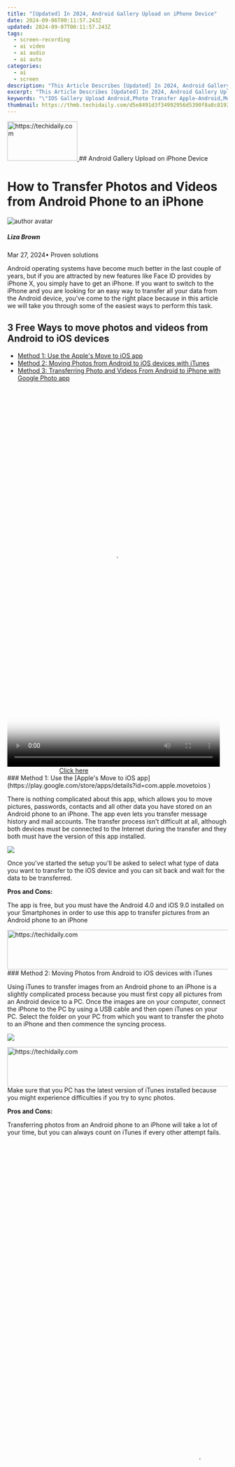 ```yaml
---
title: "[Updated] In 2024, Android Gallery Upload on iPhone Device"
date: 2024-09-06T00:11:57.243Z
updated: 2024-09-07T00:11:57.243Z
tags: 
  - screen-recording
  - ai video
  - ai audio
  - ai auto
categories: 
  - ai
  - screen
description: "This Article Describes [Updated] In 2024, Android Gallery Upload on iPhone Device"
excerpt: "This Article Describes [Updated] In 2024, Android Gallery Upload on iPhone Device"
keywords: "\"IOS Gallery Upload Android,Photo Transfer Apple-Android,Mobile Image Sharing Apps,Cross-Platform Photo Upload,IPhone to Android Gallery,Shared Images Between Devices,Android Device Image Transfers\""
thumbnail: https://thmb.techidaily.com/d5e8491d3f34992956d5390f8a8c8192037db1bb4f39254b71c759c472e8e33a.jpg
---
```


<!-- affiliate ads begin -->
<a href="https://aligracehair.sjv.io/c/5597632/2135410/19272" target="_top" id="2135410">
  <img src="//a.impactradius-go.com/display-ad/19272-2135410" border="0" alt="https://techidaily.com" width="160" height="90"/>
</a>
<img height="0" width="0" src="https://aligracehair.sjv.io/i/5597632/2135410/19272" style="position:absolute;visibility:hidden;" border="0" />
<!-- affiliate ads end -->
## Android Gallery Upload on iPhone Device

# How to Transfer Photos and Videos from Android Phone to an iPhone

![author avatar](https://lh5.googleusercontent.com/-AIMmjowaFs4/AAAAAAAAAAI/AAAAAAAAABc/Y5UmwDaI7HU/s250-c-k/photo.jpg)

##### Liza Brown

 Mar 27, 2024• Proven solutions

 Android operating systems have become much better in the last couple of years, but if you are attracted by new features like Face ID provides by iPhone X, you simply have to get an iPhone. If you want to switch to the iPhone and you are looking for an easy way to transfer all your data from the Android device, you've come to the right place because in this article we will take you through some of the easiest ways to perform this task.

## 3 Free Ways to move photos and videos from Android to iOS devices

* [Method 1: Use the Apple's Move to iOS app](#part1)
* [Method 2: Moving Photos from Android to iOS devices with iTunes](#part2)
* [Method 3: Transferring Photo and Videos From Android to iPhone with Google Photo app](#part3)

<!-- affiliate ads begin -->
<span id="1899850">
					<video width="486" height="864" style="cursor:pointer"
           poster="//a.impactradius-go.com/display-clicktoplayimage/1899850.png"
           onclick="if(!this.playClicked){this.play();this.setAttribute('controls',true);this.playClicked=true;}">
	   <source src="//a.impactradius-go.com/display-ad/14483-1899850">
	   <img src="//a.impactradius-go.com/display-clicktoplayimage/1899850.png" style="border: none; height: 100%; width: 100%; object-fit: contain">
	</video>
	<div style="width:304px;text-align:center"><a href="javascript:window.open(decodeURIComponent('https%3A%2F%2Felectronicx.pxf.io%2Fc%2F5597632%2F1899850%2F14483'), '_blank');void(0);">Click here</a></div>
</span>
<img height="0" width="0" src="https://imp.pxf.io/i/5597632/1899850/14483" style="position:absolute;visibility:hidden;" border="0" />
<!-- affiliate ads end -->
### Method 1: Use the [Apple's Move to iOS app](https://play.google.com/store/apps/details?id=com.apple.movetoios )

 There is nothing complicated about this app, which allows you to move pictures, passwords, contacts and all other data you have stored on an Android phone to an iPhone. The app even lets you transfer message history and mail accounts. The transfer process isn't difficult at all, although both devices must be connected to the Internet during the transfer and they both must have the version of this app installed.

![](https://images.wondershare.com/filmora/article-images/apple-move-to-ios-app.jpg)

 Once you've started the setup you'll be asked to select what type of data you want to transfer to the iOS device and you can sit back and wait for the data to be transferred.

**Pros and Cons:**

 The app is free, but you must have the Android 4.0 and iOS 9.0 installed on your Smartphones in order to use this app to transfer pictures from an Android phone to an iPhone

<!-- affiliate ads begin -->
<a href="https://zebaoaffiliateprogram.pxf.io/c/5597632/2137974/21526" target="_top" id="2137974">
  <img src="//a.impactradius-go.com/display-ad/21526-2137974" border="0" alt="https://techidaily.com" width="728" height="90"/>
</a>
<img height="0" width="0" src="https://zebaoaffiliateprogram.pxf.io/i/5597632/2137974/21526" style="position:absolute;visibility:hidden;" border="0" />
<!-- affiliate ads end -->
### Method 2: Moving Photos from Android to iOS devices with iTunes

 Using iTunes to transfer images from an Android phone to an iPhone is a slightly complicated process because you must first copy all pictures from an Android device to a PC. Once the images are on your computer, connect the iPhone to the PC by using a USB cable and then open iTunes on your PC. Select the folder on your PC from which you want to transfer the photo to an iPhone and then commence the syncing process.

![](https://images.wondershare.com/filmora/article-images/transfer-from-android-to-iphone-with-itunes.jpg)

<!-- affiliate ads begin -->
<a href="https://appsumo.8odi.net/c/5597632/2129739/7443" target="_top" id="2129739">
  <img src="//a.impactradius-go.com/display-ad/7443-2129739" border="0" alt="https://techidaily.com" width="728" height="90"/>
</a>
<img height="0" width="0" src="https://appsumo.8odi.net/i/5597632/2129739/7443" style="position:absolute;visibility:hidden;" border="0" />
<!-- affiliate ads end -->
 Make sure that you PC has the latest version of iTunes installed because you might experience difficulties if you try to sync photos.

**Pros and Cons:**

 Transferring photos from an Android phone to an iPhone will take a lot of your time, but you can always count on iTunes if every other attempt fails.

<!-- affiliate ads begin -->
<span id="2135472">
					<video width="864" height="1536" style="cursor:pointer"
           poster="//a.impactradius-go.com/display-clicktoplayimage/2135472.png"
           onclick="if(!this.playClicked){this.play();this.setAttribute('controls',true);this.playClicked=true;}">
	   <source src="//a.impactradius-go.com/display-ad/18498-2135472">
	   <img src="//a.impactradius-go.com/display-clicktoplayimage/2135472.png" style="border: none; height: 100%; width: 100%; object-fit: contain">
	</video>
	<div style="width:540px;text-align:center"><a href="javascript:window.open(decodeURIComponent('https%3A%2F%2Funicoeye.pxf.io%2Fc%2F5597632%2F2135472%2F18498'), '_blank');void(0);">Click here</a></div>
</span>
<img height="0" width="0" src="https://imp.pxf.io/i/5597632/2135472/18498" style="position:absolute;visibility:hidden;" border="0" />
<!-- affiliate ads end -->
### Method 3: Transferring Photo and Videos From Android to iPhone with [](https://play.google.com/store/apps/details?id=com.google.android.apps.photos&hl=en)Google Photo app

 This method of transferring photos from an Android device to an iPhone is by far the easiest and the fastest. You just need to make sure that both Smartphones have the Google Photo app installed and that they are connected to the Internet. Afterwards, you should just enable the Backup&Sync option and the photos will be automatically transferred from one device to the other.

![](https://images.wondershare.com/filmora/article-images/google-photo-app.jpg)

 Even though this process may be remarkably simple, the duration of the transfer depends on the amount of the content you are transferring and it may take a lot of time if you want to move a large number of images.

**Pros and Cons:**

 You must have a stable internet connection in order to complete the transfer successfully, but if this is not an issue, Google Photo app will allow you to easily sync the two devices and move the photos.

<!-- affiliate ads begin -->
<a href="https://appsumo.8odi.net/c/5597632/2137394/7443" target="_top" id="2137394">
  <img src="//a.impactradius-go.com/display-ad/7443-2137394" border="0" alt="https://techidaily.com" width="600" height="90"/>
</a>
<img height="0" width="0" src="https://appsumo.8odi.net/i/5597632/2137394/7443" style="position:absolute;visibility:hidden;" border="0" />
<!-- affiliate ads end -->
### Third Party Apps

 Both Android phones and iPhones offer support for a large number of data transfer applications that will allow you to move your images from one device to another. However, these apps are pricey, and unless you need a data transferring app on a daily basis, it is much better to use some of the free methods we described in this article to copy pictures from an Android phone to an iPhone. Regardless of which method you choose, there is little reason to be concerned about the success of the transfer since you'll be able to easily transfer your photos.

![author avatar](https://lh5.googleusercontent.com/-AIMmjowaFs4/AAAAAAAAAAI/AAAAAAAAABc/Y5UmwDaI7HU/s250-c-k/photo.jpg)

Liza Brown

Liza Brown is a writer and a lover of all things video.

Follow @Liza Brown


<ins class="adsbygoogle"
     style="display:block"
     data-ad-format="autorelaxed"
     data-ad-client="ca-pub-7571918770474297"
     data-ad-slot="1223367746"></ins>



<ins class="adsbygoogle"
     style="display:block"
     data-ad-client="ca-pub-7571918770474297"
     data-ad-slot="8358498916"
     data-ad-format="auto"
     data-full-width-responsive="true"></ins>


<span class="atpl-alsoreadstyle">Also read:</span>
<div><ul>
<li><a href="https://fox-cloud.techidaily.com/new-10-best-mp4-players-for-music-enthusiasts/"><u>[New] 10 Best MP4 Players for Music Enthusiasts</u></a></li>
<li><a href="https://snapchat-videos.techidaily.com/new-2024-approved-innovative-snapchat-techniques-for-lens-makers/"><u>[New] 2024 Approved  Innovative Snapchat Techniques for Lens Makers</u></a></li>
<li><a href="https://fox-cloud.techidaily.com/new-2024-approved-optimize-customize-and-enhance-with-these-win11-tips/"><u>[New] 2024 Approved  Optimize, Customize & Enhance with These Win11 Tips</u></a></li>
<li><a href="https://fox-cloud.techidaily.com/new-2024-approved-prime-ai-graphic-editor-tools/"><u>[New] 2024 Approved  Prime AI Graphic Editor Tools</u></a></li>
<li><a href="https://fox-cloud.techidaily.com/new-2024s-finest-camcorders-uncovered-expert-reviews/"><u>[New] 2024'S Finest Camcorders Uncovered – Expert Reviews</u></a></li>
<li><a href="https://fox-cloud.techidaily.com/new-beyond-google-other-ar-sticker-solutions/"><u>[New] Beyond Google  Other AR Sticker Solutions</u></a></li>
<li><a href="https://fox-cloud.techidaily.com/new-bringing-sketches-to-life-foremost-ipados-apps-for-2024/"><u>[New] Bringing Sketches to Life  Foremost iPadOS Apps for 2024</u></a></li>
<li><a href="https://vp-tips.techidaily.com/new-celebrating-stop-motion-excellence-top-15-films/"><u>[New] Celebrating Stop-Motion Excellence  Top 15 Films</u></a></li>
<li><a href="https://fox-cloud.techidaily.com/new-decoding-dynamic-range-sdr-vs-hdr-in-cinematic-workflows-for-2024/"><u>[New] Decoding Dynamic Range  SDR Vs. HDR in Cinematic Workflows for 2024</u></a></li>
<li><a href="https://fox-cloud.techidaily.com/new-elevating-gopro-videos-with-professional-filmmaking-techniques-for-2024/"><u>[New] Elevating Gopro Videos with Professional Filmmaking Techniques for 2024</u></a></li>
<li><a href="https://on-screen-recording.techidaily.com/new-in-2024-essential-mac-tech-tips-5-snapshot-strategies/"><u>[New] In 2024, Essential Mac Tech Tips  5 Snapshot Strategies</u></a></li>
<li><a href="https://fox-cloud.techidaily.com/new-in-2024-evaluate-cloud-price-plans-a-side-by-side-review-and-recommendations/"><u>[New] In 2024, Evaluate Cloud Price Plans  A Side-by-Side Review & Recommendations</u></a></li>
<li><a href="https://fox-cloud.techidaily.com/new-in-2024-explore-high-quality-android-videos-top-10-apps/"><u>[New] In 2024, Explore High-Quality Android Videos  Top 10 Apps</u></a></li>
<li><a href="https://eaxpv-info.techidaily.com/new-in-2024-free-music-unlocked-the-ultimate-library-for-videographers/"><u>[New] In 2024, Free Music Unlocked  The Ultimate Library for Videographers</u></a></li>
<li><a href="https://fox-cloud.techidaily.com/new-in-2024-seamless-web-browsing-on-edge-with-picture-in-picture-mode/"><u>[New] In 2024, Seamless Web Browsing on Edge with Picture-in-Picture Mode</u></a></li>
<li><a href="https://fox-cloud.techidaily.com/new-in-2024-securing-a-spotlight-with-zoom-and-fb-live-integration/"><u>[New] In 2024, Securing a Spotlight with ZOOM & FB Live Integration</u></a></li>
<li><a href="https://fox-cloud.techidaily.com/new-key-approaches-to-convert-youtube-videos-to-mp4/"><u>[New] Key Approaches to Convert YouTube Videos to MP4</u></a></li>
<li><a href="https://extra-approaches.techidaily.com/new-pinnacle-all-in-one-4k-with-touch-display/"><u>[New] Pinnacle All-in-One, 4K with Touch Display</u></a></li>
<li><a href="https://fox-cloud.techidaily.com/new-the-essential-guide-to-choosing-no-cost-iphone-and-android-apps/"><u>[New] The Essential Guide to Choosing No-Cost iPhone and Android Apps</u></a></li>
<li><a href="https://sound-issues.techidaily.com/solved-back-4-blood-voice-chat-not-working/"><u>[SOLVED] Back 4 Blood Voice Chat Not Working</u></a></li>
<li><a href="https://fox-cloud.techidaily.com/updated-2024-approved-exclusive-perk-dji-miniair-2-owners-get-20-free-luts/"><u>[Updated] 2024 Approved  Exclusive Perk  DJI Mini/Air 2 Owners Get 20 Free LUTS</u></a></li>
<li><a href="https://fox-links.techidaily.com/updated-2024-approved-filmforge-editor8x/"><u>[Updated] 2024 Approved  FilmForge Editor8X</u></a></li>
<li><a href="https://fox-cloud.techidaily.com/updated-aim-for-excellence-prime-iphone-angles-for-professional-shots/"><u>[Updated] Aim for Excellence  Prime iPhone Angles for Professional Shots</u></a></li>
<li><a href="https://fox-cloud.techidaily.com/updated-comparative-review-dji-phantom-3-vs-competitors/"><u>[Updated] Comparative Review  DJI Phantom 3 vs Competitors</u></a></li>
<li><a href="https://fox-cloud.techidaily.com/updated-from-camera-to-feed-ig-photo-tutorial-for-2024/"><u>[Updated] From Camera to Feed  IG Photo Tutorial for 2024</u></a></li>
<li><a href="https://fox-cloud.techidaily.com/updated-home-filmmaking-mastery-with-5-easy-diy-hacks-for-2024/"><u>[Updated] Home Filmmaking Mastery with 5 Easy DIY Hacks for 2024</u></a></li>
<li><a href="https://fox-cloud.techidaily.com/updated-how-to-shop-for-the-cheapest-cloud-storage-step-by-step-for-2024/"><u>[Updated] How to Shop for the Cheapest Cloud Storage, Step by Step for 2024</u></a></li>
<li><a href="https://fox-cloud.techidaily.com/updated-in-2024-elevate-your-profile-the-complete-guide-to-editing-numbers-on-tiktok/"><u>[Updated] In 2024, Elevate Your Profile  The Complete Guide to Editing Numbers on TikTok</u></a></li>
<li><a href="https://instagram-videos.techidaily.com/updated-in-2024-expert-tips-to-perfectly-utilize-instagrams-sound-stickers/"><u>[Updated] In 2024, Expert Tips to Perfectly Utilize Instagram's Sound Stickers</u></a></li>
<li><a href="https://fox-cloud.techidaily.com/updated-in-2024-mastering-iphones-video-reduction-and-adjustment-tools/"><u>[Updated] In 2024, Mastering iPhone's Video Reduction and Adjustment Tools</u></a></li>
<li><a href="https://screen-sharing-recording.techidaily.com/updated-in-2024-the-basics-of-capturing-switch-gaming-moments/"><u>[Updated] In 2024, The Basics of Capturing Switch Gaming Moments</u></a></li>
<li><a href="https://fox-cloud.techidaily.com/updated-mastering-video-loading-on-facebook/"><u>[Updated] Mastering Video Loading on Facebook</u></a></li>
<li><a href="https://fox-cloud.techidaily.com/updated-seamless-manipulation-of-iphone-magnification/"><u>[Updated] Seamless Manipulation of iPhone Magnification</u></a></li>
<li><a href="https://fox-cloud.techidaily.com/updated-snapstream-app-rating-analysis-for-2024/"><u>[Updated] SnapStream App Rating Analysis for 2024</u></a></li>
<li><a href="https://fox-cloud.techidaily.com/updated-the-future-in-flight-djis-mavic-pro-breakdown-for-2024/"><u>[Updated] The Future in Flight  DJI's Mavic Pro Breakdown for 2024</u></a></li>
<li><a href="https://fox-cloud.techidaily.com/updated-the-mi-drone-4k-review-drones-vs-landscape-photography/"><u>[Updated] The Mi Drone 4K Review  Drones vs Landscape Photography</u></a></li>
<li><a href="https://fox-cloud.techidaily.com/updated-unveiling-iphone-xs-advanced-photography-tools/"><u>[Updated] Unveiling iPhone X's Advanced Photography Tools</u></a></li>
<li><a href="https://youtube-clips.techidaily.com/2024-approved-effortless-video-integration-into-blog-posts-and-essays/"><u>2024 Approved  Effortless Video Integration Into Blog Posts & Essays</u></a></li>
<li><a href="https://fox-cloud.techidaily.com/2024-approved-get-acquainted-a-quick-guide-to-windows-11-basics/"><u>2024 Approved  Get Acquainted  A Quick Guide to Windows 11 Basics</u></a></li>
<li><a href="https://fox-cloud.techidaily.com/2024-approved-top-choice-5-image-background-adjuster-apps-ios/"><u>2024 Approved  Top Choice 5 Image Background Adjuster Apps (iOS)</u></a></li>
<li><a href="https://fox-cloud.techidaily.com/2024-approved-uniting-visuals-the-desktop-and-web-way/"><u>2024 Approved  Uniting Visuals  The Desktop & Web Way</u></a></li>
<li><a href="https://games-able.techidaily.com/camouflage-gaming-on-steam/"><u>Camouflage Gaming on Steam</u></a></li>
<li><a href="https://buynow-marvelous.techidaily.com/comprehensive-examination-of-the-dell-inspiron-edesktop-3671-a-solid-middle-ground-option/"><u>Comprehensive Examination of the Dell Inspiron eDesktop 3671: A Solid Middle Ground Option</u></a></li>
<li><a href="https://fox-cloud.techidaily.com/discover-the-small-stuff-zooming-into-roblox-pixels/"><u>Discover the Small Stuff  Zooming Into Roblox Pixels</u></a></li>
<li><a href="https://extra-information.techidaily.com/from-isolated-snaps-to-awe-inspiring-mosaic-symphony/"><u>From Isolated Snaps to Awe-Inspiring Mosaic Symphony</u></a></li>
<li><a href="https://fox-cloud.techidaily.com/how-to-fade-audio-in-lumafusion/"><u>How To Fade Audio In Lumafusion</u></a></li>
<li><a href="https://review-topics.techidaily.com/how-to-turn-off-the-screen-lock-on-my-realme-narzo-n55-by-drfone-android-unlock-android-unlock/"><u>How to turn off the screen lock on my Realme Narzo N55</u></a></li>
<li><a href="https://unlock-android.techidaily.com/how-to-unlock-honor-magic-v2-phone-without-any-data-loss-by-drfone-android/"><u>How to Unlock Honor Magic V2 Phone without Any Data Loss</u></a></li>
<li><a href="https://fox-cloud.techidaily.com/in-2024-12-video-channels-at-your-command-seamless-viewing/"><u>In 2024, 12 Video Channels at Your Command – Seamless Viewing</u></a></li>
<li><a href="https://fox-cloud.techidaily.com/in-2024-pclaptop-editors-without-relying-on-inshot/"><u>In 2024, PC/Laptop Editors without Relying on Inshot</u></a></li>
<li><a href="https://fox-cloud.techidaily.com/in-2024-strategies-to-create-memorable-podcast-intro-lines/"><u>In 2024, Strategies to Create Memorable Podcast Intro Lines</u></a></li>
<li><a href="https://fox-cloud.techidaily.com/in-2024-ultimate-ringtone-collection-top-download-locales/"><u>In 2024, Ultimate Ringtone Collection  Top Download Locales</u></a></li>
<li><a href="https://extra-resources.techidaily.com/preventing-sickness-while-engaging-with-vr/"><u>Preventing Sickness While Engaging with VR</u></a></li>
<li><a href="https://win-answers.techidaily.com/1723006884380-quick-fixes-for-your-league-of-legends-issues-resolve-crashes-instantly/"><u>Quick Fixes for Your League of Legends Issues - Resolve Crashes Instantly!</u></a></li>
<li><a href="https://sim-unlock.techidaily.com/the-best-android-unlock-software-for-google-pixel-8-pro-device-top-5-picks-to-remove-android-locks-by-drfone-android/"><u>The Best Android Unlock Software For Google Pixel 8 Pro Device Top 5 Picks to Remove Android Locks</u></a></li>
<li><a href="https://graphic-issues.techidaily.com/trim-latency-for-pristine-streams/"><u>Trim Latency for Pristine Streams</u></a></li>
<li><a href="https://fox-cloud.techidaily.com/weave-audio-threads-through-powerpoint-slides-for-2024/"><u>Weave Audio Threads Through PowerPoint Slides for 2024</u></a></li>
<li><a href="https://eaxpv-info.techidaily.com/your-story-your-stage-youtube-video-mastery-for-2024/"><u>Your Story, Your Stage  YouTube Video Mastery for 2024</u></a></li>
</ul></div>
